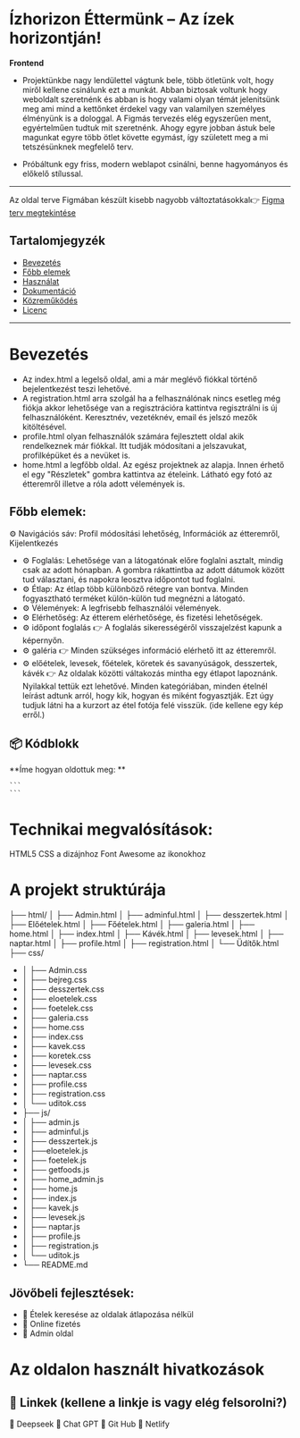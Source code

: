 # Ízhorizon Éttermünk – Az ízek horizontján!
**Frontend**
 
-  Projektünkbe nagy lendülettel vágtunk bele, több ötletünk volt, hogy miről kellene csinálunk ezt a munkát.
Abban biztosak voltunk hogy weboldalt szeretnénk és abban is hogy valami olyan témát jelenitsünk meg ami mind a kettőnket érdekel vagy van valamilyen személyes élményünk is a dologgal. A Figmás tervezés elég egyszerűen ment, egyértelműen tudtuk mit szeretnénk. Ahogy egyre jobban ástuk bele magunkat egyre több ötlet követte egymást, így született meg a mi tetszésünknek megfelelő terv. 

- Próbáltunk egy friss, modern weblapot csinálni, benne hagyományos és előkelő stílussal. 

---
Az oldal terve Figmában készült kisebb nagyobb változtatásokkal👉 [Figma terv megtekintése](https://www.figma.com/design/ipdP2BYytD8pvShEUWwQOF/Projekt?node-id=0-1&p=f&t=Wqw4hQMBFSGBfEpm-0)

## Tartalomjegyzék
- [Bevezetés](#Bevezetés)
- [Főbb elemek](#főbbelemek)
- [Használat](#használat)
- [Dokumentáció](#dokumentáció)
- [Közreműködés](#közreműködés)
- [Licenc](#licenc)
---
# Bevezetés
- Az index.html a legelső oldal, ami a már meglévő fiókkal történő bejelentkezést teszi lehetővé.  
- A registration.html arra szolgál
ha a felhasználónak nincs esetleg még fiókja akkor lehetősége van a regisztrációra kattintva regisztrálni is új felhasználóként. 
Keresztnév, vezetéknév, email és jelszó mezők kitöltésével.
- profile.html olyan felhasználók számára fejlesztett oldal akik rendelkeznek már fiókkal. Itt tudják módosítani a jelszavukat, profilképüket és a nevüket is.
- home.html a legfőbb oldal. Az egész projektnek az alapja. Innen érhető el egy "Részletek" gombra kattintva az ételeink. Látható egy fotó az étteremről illetve a róla adott vélemények is.
## Főbb elemek: 
⚙️ Navigációs sáv: Profil módosítási lehetőség, Információk az étteremről, Kijelentkezés  
- ⚙️ Foglalás: Lehetősége van a látogatónak előre foglalni asztalt, mindig csak az adott hónapban. A gombra rákattintba az adott dátumok között tud választani, és napokra leosztva időpontot tud foglalni.
- ⚙️ Étlap: Az étlap több különböző rétegre van bontva. Minden fogyasztható terméket külön-külön tud megnézni a látogató.
- ⚙️ Vélemények: A legfrisebb felhasználói vélemények.
- ⚙️ Elérhetőség: Az étterem elérhetősége, és fizetési lehetőségek.
- ⚙️  időpont foglalás 👉 
A foglalás sikerességéről visszajelzést kapunk a képernyőn.
- ⚙️  galéria 👉 Minden szükséges információ elérhető itt az étteremről.
- ⚙️  előételek, levesek, főételek, köretek és savanyúságok, desszertek, kávék 👉
Az oldalak közötti váltakozás mintha egy étlapot lapoznánk. Nyilakkal tettük ezt lehetővé. 
Minden kategóriában, minden ételnél leírást adtunk arról, hogy kik,
hogyan és miként fogyasztják. Ezt úgy tudjuk látni ha a kurzort az étel
fotója felé visszük.
(ide kellene egy kép erről.)
## 📦 Kódblokk
**Íme hogyan oldottuk meg: **
````(úgy emlékszem css-ben van.)
```
```
````
# Technikai megvalósítások:
 HTML5
 CSS a dizájnhoz
 Font Awesome az ikonokhoz
# A projekt struktúrája
├── html/
│     ├── Admin.html
│     ├── adminful.html
│     ├── desszertek.html
│     ├── Előételek.html
│     ├── Főételek.html
│     ├── galeria.html
│     ├── home.html
│     ├── index.html
│     ├── Kávék.html
│     ├── levesek.html
│     ├── naptar.html
│     ├── profile.html
│     ├── registration.html
│     └── Üdítők.html
├── css/
- │   ├── Admin.css
- │   ├── bejreg.css
- │   ├── desszertek.css
- │   ├── eloetelek.css
- │   ├── foetelek.css
- │   ├── galeria.css
- │   ├── home.css
- │   ├── index.css
- │   ├── kavek.css
- │   ├── koretek.css
- │   ├── levesek.css
- │   ├── naptar.css
- │   ├── profile.css
- │   ├── registration.css
- │   └── uditok.css
- ├── js/
- │   ├── admin.js
- │   ├── adminful.js
- │   ├── desszertek.js
- │   ├──eloetelek.js
- │   ├── foetelek.js
- │   ├── getfoods.js
- │   ├── home_admin.js
- │   ├── home.js
- │   ├── index.js
- │   ├── kavek.js
- │   ├── levesek.js
- │   ├── naptar.js
- │   ├── profile.js
- │   ├── registration.js
- │   └── uditok.js
- └── README.md
 ## Jövőbeli fejlesztések:
- 🌟 Ételek keresése az oldalak átlapozása nélkül
- 🌟 Online fizetés
- 🌟 Admin oldal
# Az oldalon használt hivatkozások
## 🔗 Linkek (kellene a linkje is vagy elég felsorolni?)
🔗  Deepseek
🔗  Chat GPT
🔗  Git Hub
🔗  Netlify

